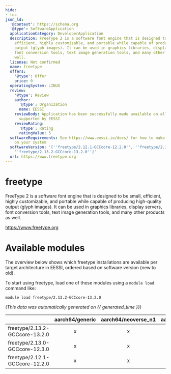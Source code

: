 ```yaml
---
hide:
- toc
json_ld:
  '@context': https://schema.org
  '@type': SoftwareApplication
  applicationCategory: DeveloperApplication
  description: FreeType 2 is a software font engine that is designed to be small,
    efficient, highly customizable, and portable while capable of producing high-quality
    output (glyph images). It can be used in graphics libraries, display servers,
    font conversion tools, text image generation tools, and many other products as
    well.
  license: Not confirmed
  name: freetype
  offers:
    '@type': Offer
    price: 0
  operatingSystem: LINUX
  review:
    '@type': Review
    author:
      '@type': Organization
      name: EESSI
    reviewBody: Application has been successfully made available on all architectures
      supported by EESSI
    reviewRating:
      '@type': Rating
      ratingValue: 5
  softwareRequirements: See https://www.eessi.io/docs/ for how to make EESSI available
    on your system
  softwareVersion: '[''freetype/2.12.1-GCCcore-12.2.0'', ''freetype/2.13.0-GCCcore-12.3.0'',
    ''freetype/2.13.2-GCCcore-13.2.0'']'
  url: https://www.freetype.org
---
```


freetype
========


FreeType 2 is a software font engine that is designed to be small, efficient, highly customizable, and portable while capable of producing high-quality output (glyph images). It can be used in graphics libraries, display servers, font conversion tools, text image generation tools, and many other products as well.

https://www.freetype.org
# Available modules


The overview below shows which freetype installations are available per target architecture in EESSI, ordered based on software version (new to old).

To start using freetype, load one of these modules using a `module load` command like:

```shell
module load freetype/2.13.2-GCCcore-13.2.0
```

*(This data was automatically generated on {{ generated_time }})*  

| |aarch64/generic|aarch64/neoverse_n1|aarch64/neoverse_v1|x86_64/generic|x86_64/amd/zen2|x86_64/amd/zen3|x86_64/amd/zen4|x86_64/intel/haswell|x86_64/intel/sapphirerapids|x86_64/intel/skylake_avx512|
| :---: | :---: | :---: | :---: | :---: | :---: | :---: | :---: | :---: | :---: | :---: |
|freetype/2.13.2-GCCcore-13.2.0|x|x|x|x|x|x|x|x|x|x|
|freetype/2.13.0-GCCcore-12.3.0|x|x|x|x|x|x|x|x|x|x|
|freetype/2.12.1-GCCcore-12.2.0|x|x|x|x|x|x|x|x|x|x|
